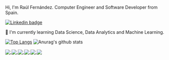 Hi, I'm Raúl Fernández. Computer Engineer and Software Developer from Spain. 

[![Linkedin badge](https://img.shields.io/badge/linkedin-%230077B5.svg?&style=for-the-badge&logo=linkedin&logoColor=white)](https://www.linkedin.com/in/rfminguez/)

:seedling: I'm currently learning Data Science, Data Analytics and Machine Learning.

[![Top Langs](https://github-readme-stats.vercel.app/api/top-langs/?username=rfminguez)](https://github.com/rfminguez/github-readme-stats)
![Anurag's github stats](https://github-readme-stats.vercel.app/api?username=rfminguez&hide=["contribs","prs"])

<a href="https://github.com/rfminguez/homl">
  <img align="center" src="https://github-readme-stats.vercel.app/api/pin/?username=rfminguez&repo=homl" />
</a>
<a href="https://github.com/rfminguez/w8-proyecto_final-rompe_captcha">
  <img align="center" src="https://github-readme-stats.vercel.app/api/pin/?username=rfminguez&repo=w8-proyecto_final-rompe_captcha" />
</a>
<a href="https://github.com/rfminguez/w7-diamond_classification">
  <img align="center" src="https://github-readme-stats.vercel.app/api/pin/?username=rfminguez&repo=w7-diamond_classification" />
</a>
<a href="https://github.com/rfminguez/w6-project-the_ranking">
  <img align="center" src="https://github-readme-stats.vercel.app/api/pin/?username=rfminguez&repo=w6-project-the_ranking" />
</a>
<a href="https://github.com/rfminguez/w4_api_project">
  <img align="center" src="https://github-readme-stats.vercel.app/api/pin/?username=rfminguez&repo=w4_api_project" />
</a>
<a href="https://github.com/rfminguez/w3_storytelling">
  <img align="center" src="https://github-readme-stats.vercel.app/api/pin/?username=rfminguez&repo=w3_storytelling" />
</a>
